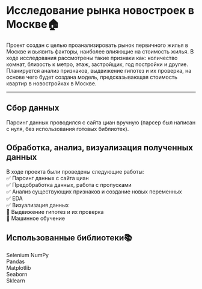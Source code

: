 # Исследование рынка новостроек в Москве:house: 
Проект создан с целью проанализировать рынок первичного жилья в Москве и выявить факторы, наиболее влияющие на стоимость жилья. В ходе исследования рассмотрены такие признаки как: количество комнат, близость к метро, этаж, застройщик, год постройки и другие. Планируется анализ признаков, выдвижение гипотез и их проверка, на основе чего будет создана модель, предсказывающая стоимость квартир в новостройках в Москве. 
____
## Сбор данных
Парсинг данных проводился с сайта циан вручную (парсер был написан с нуля, без использования готовых библиотек). 
## Обработка, анализ, визуализация полученных данных 
В ходе проекта были проведены следующие работы:     
:white_check_mark: Парсинг данных с сайта циан    
:white_check_mark: Предобработка данных, работа с пропусками    
:white_check_mark: Анализ существующих признаков и создание новых переменных     
:white_check_mark: EDA    
:white_check_mark: Визуализация данных    
:black_square_button: Выдвижение гипотез и  их проверка    
:black_square_button: Машинное обучение    
## Использованные библиотеки:books:    
Selenium
NumPy    
Pandas    
Matplotlib    
Seaborn   
Sklearn   
